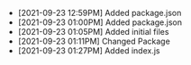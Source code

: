   *  [2021-09-23 12:59PM] Added package.json
  *  [2021-09-23 01:00PM] Added package.json
  *  [2021-09-23 01:05PM] Added initial files
  *  [2021-09-23 01:11PM] Changed Package
  *  [2021-09-23 01:27PM] Added index.js
